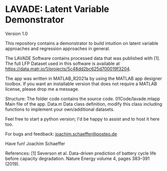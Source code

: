 # LAVADE: Latent Variable Demonstrator
Version 1.0

This repository contains a demonstrator to build intuition on latent variable approaches and regression approaches in general.

The LAVADE Software contains processed data that was published with [1]. The full LFP Dataset used in this software is available at https://data.matr.io/1/projects/5c48dd2bc625d700019f3204. 

The app was written in MATLAB_R2021a by using the MATLAB app designer toolbox.
If you want an installable version that does not require a MATLAB license, please drop me a message. 

Structure: The folder code contains the source code. 
01Code/lavade.mlapp Main file of the app. 
Data.m Data class definition, modify this class including functions to implement your own/additional datasets. 

Feel free to start a python version; I'd be happy to assist and to host it here too. 

For bugs and feedback: 
joachim.schaeffer@posteo.de

Have fun!
Joachim Schaeffer


References: 
[1] Severson et al. Data-driven prediction of battery cycle life before capacity degradation. Nature Energy volume 4, pages 383–391 (2019).
